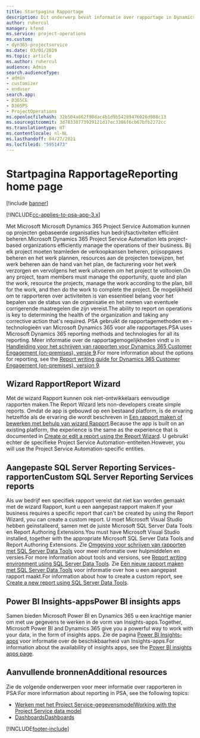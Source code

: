 ```yaml
---
title: Startpagina Rapportage
description: Dit onderwerp bevat informatie over rapportage in Dynamics 365 Project Service Automation.
author: ruhercul
manager: kfend
ms.service: project-operations
ms.custom:
- dyn365-projectservice
ms.date: 03/01/2019
ms.topic: article
ms.author: ruhercul
audience: Admin
search.audienceType:
- admin
- customizer
- enduser
search.app:
- D365CE
- D365PS
- ProjectOperations
ms.openlocfilehash: 32b504a862f98dac4b1d9b54289476026d988c13
ms.sourcegitcommit: 3d78338773929121d17ec3386f6cb67bfb2272cc
ms.translationtype: HT
ms.contentlocale: nl-NL
ms.lasthandoff: 04/27/2021
ms.locfileid: "5951473"
---
```

# <a name="reporting-home-page"></a><span data-ttu-id="1b5cf-103">Startpagina Rapportage</span><span class="sxs-lookup"><span data-stu-id="1b5cf-103">Reporting home page</span></span>

[!include [banner](../includes/psa-now-project-operations.md)]

[!INCLUDE[cc-applies-to-psa-app-3.x](../includes/cc-applies-to-psa-app-3x.md)]

<span data-ttu-id="1b5cf-104">Met Microsoft Microsoft Dynamics 365 Project Service Automation kunnen op projecten gebaseerde organisaties hun bedrijfsactiviteiten efficiënt beheren.</span><span class="sxs-lookup"><span data-stu-id="1b5cf-104">Microsoft Dynamics 365 Project Service Automation lets project-based organizations efficiently manage the operations of their business.</span></span> <span data-ttu-id="1b5cf-105">Bij elk project moeten teamleden de verkoopkansen beheren, prijsopgaves beheren en het werk plannen, resources aan de projecten toewijzen, het werk beheren aan de hand van het plan, de facturering voor het werk verzorgen en vervolgens het werk uitvoeren om het project te voltooien.</span><span class="sxs-lookup"><span data-stu-id="1b5cf-105">On any project, team members must manage the opportunity, quote and plan the work, resource the projects, manage the work according to the plan, bill for the work, and then do the work to complete the project.</span></span> <span data-ttu-id="1b5cf-106">De mogelijkheid om te rapporteren over activiteiten is van essentieel belang voor het bepalen van de status van de organisatie en het nemen van eventuele corrigerende maatregelen die zijn vereist.</span><span class="sxs-lookup"><span data-stu-id="1b5cf-106">The ability to report on operations is key to determining the health of the organization and taking any corrective action that's required.</span></span> <span data-ttu-id="1b5cf-107">PSA gebruikt de rapportagemethoden en -technologieën van Microsoft Dynamics 365 voor alle rapportages.</span><span class="sxs-lookup"><span data-stu-id="1b5cf-107">PSA uses Microsoft Dynamics 365 reporting methods and technologies for all its reporting.</span></span> <span data-ttu-id="1b5cf-108">Meer informatie over de rapportagemogelijkheden vindt u in [Handleiding voor het schrijven van rapporten voor Dynamics 365 Customer Engagement (on-premises), versie 9](/dynamics365/customerengagement/on-premises/analytics/reporting-analytics-with-dynamics-365).</span><span class="sxs-lookup"><span data-stu-id="1b5cf-108">For more information about the options for reporting, see the [Report writing guide for Dynamics 365 Customer Engagement (on-premises), version 9](/dynamics365/customerengagement/on-premises/analytics/reporting-analytics-with-dynamics-365).</span></span>

## <a name="report-wizard"></a><span data-ttu-id="1b5cf-109">Wizard Rapport</span><span class="sxs-lookup"><span data-stu-id="1b5cf-109">Report Wizard</span></span>

<span data-ttu-id="1b5cf-110">Met de wizard Rapport kunnen ook niet-ontwikkelaars eenvoudige rapporten maken.</span><span class="sxs-lookup"><span data-stu-id="1b5cf-110">The Report Wizard lets non-developers create simple reports.</span></span> <span data-ttu-id="1b5cf-111">Omdat de app is gebouwd op een bestaand platform, is de ervaring hetzelfde als de ervaring die wordt beschreven in [Een rapport maken of bewerken met behulp van wizard Rapport](/dynamics365/customerengagement/on-premises/basics/create-edit-copy-report-wizard).</span><span class="sxs-lookup"><span data-stu-id="1b5cf-111">Because the app is built on an existing platform, the experience is the same as the experience that is documented in [Create or edit a report using the Report Wizard](/dynamics365/customerengagement/on-premises/basics/create-edit-copy-report-wizard).</span></span> <span data-ttu-id="1b5cf-112">U gebruikt echter de specifieke Project Service Automation-entiteiten.</span><span class="sxs-lookup"><span data-stu-id="1b5cf-112">However, you will use the Project Service Automation-specific entities.</span></span>

## <a name="custom-sql-server-reporting-services-reports"></a><span data-ttu-id="1b5cf-113">Aangepaste SQL Server Reporting Services-rapporten</span><span class="sxs-lookup"><span data-stu-id="1b5cf-113">Custom SQL Server Reporting Services reports</span></span>

<span data-ttu-id="1b5cf-114">Als uw bedrijf een specifiek rapport vereist dat niet kan worden gemaakt met de wizard Rapport, kunt u een aangepast rapport maken.</span><span class="sxs-lookup"><span data-stu-id="1b5cf-114">If your business requires a specific report that can't be created by using the Report Wizard, you can create a custom report.</span></span> <span data-ttu-id="1b5cf-115">U moet Microsoft Visual Studio hebben geïnstalleerd, samen met de juiste Microsoft SQL Server Data Tools en Report Authoring Extensions.</span><span class="sxs-lookup"><span data-stu-id="1b5cf-115">You must have Microsoft Visual Studio installed, together with the appropriate Microsoft SQL Server Data Tools and Report Authoring Extensions.</span></span> <span data-ttu-id="1b5cf-116">Zie [Omgeving voor schrijven van rapporten met SQL Server Data Tools](/dynamics365/customerengagement/on-premises/analytics/report-writing-environment-using-sql-server-data-tools) voor meer informatie over hulpmiddelen en versies.</span><span class="sxs-lookup"><span data-stu-id="1b5cf-116">For more information about tools and versions, see [Report writing environment using SQL Server Data Tools](/dynamics365/customerengagement/on-premises/analytics/report-writing-environment-using-sql-server-data-tools).</span></span> <span data-ttu-id="1b5cf-117">Zie [Een nieuw rapport maken met SQL Server Data Tools](/dynamics365/customerengagement/on-premises/analytics/create-a-new-report-using-sql-server-data-tools) voor informatie over hoe u een aangepast rapport maakt.</span><span class="sxs-lookup"><span data-stu-id="1b5cf-117">For information about how to create a custom report, see [Create a new report using SQL Server Data Tools](/dynamics365/customerengagement/on-premises/analytics/create-a-new-report-using-sql-server-data-tools).</span></span>

## <a name="power-bi-insights-apps"></a><span data-ttu-id="1b5cf-118">Power BI Insights-apps</span><span class="sxs-lookup"><span data-stu-id="1b5cf-118">Power BI insights apps</span></span>

<span data-ttu-id="1b5cf-119">Samen bieden Microsoft Power BI en Dynamics 365 u een krachtige manier om met uw gegevens te werken in de vorm van Insights-apps.</span><span class="sxs-lookup"><span data-stu-id="1b5cf-119">Together, Microsoft Power BI and Dynamics 365 give you a powerful way to work with your data, in the form of insights apps.</span></span> <span data-ttu-id="1b5cf-120">Zie de pagina [Power BI Insights-apps](https://powerbi.microsoft.com/power-bi-insights-apps/) voor informatie over de beschikbaarheid van Insights-apps.</span><span class="sxs-lookup"><span data-stu-id="1b5cf-120">For information about the availability of insights apps, see the [Power BI insights apps page](https://powerbi.microsoft.com/power-bi-insights-apps/).</span></span>


## <a name="additional-resources"></a><span data-ttu-id="1b5cf-121">Aanvullende bronnen</span><span class="sxs-lookup"><span data-stu-id="1b5cf-121">Additional resources</span></span>
<span data-ttu-id="1b5cf-122">Zie de volgende onderwerpen voor meer informatie over rapporteren in PSA:</span><span class="sxs-lookup"><span data-stu-id="1b5cf-122">For more information about reporting in PSA, see the following topics:</span></span>

- [<span data-ttu-id="1b5cf-123">Werken met het Project Service-gegevensmodel</span><span class="sxs-lookup"><span data-stu-id="1b5cf-123">Working with the Project Service data model</span></span>](reports-working-project-service-data-model.md)
- [<span data-ttu-id="1b5cf-124">Dashboards</span><span class="sxs-lookup"><span data-stu-id="1b5cf-124">Dashboards</span></span>](reports-dashboards.md)



[!INCLUDE[footer-include](../includes/footer-banner.md)]